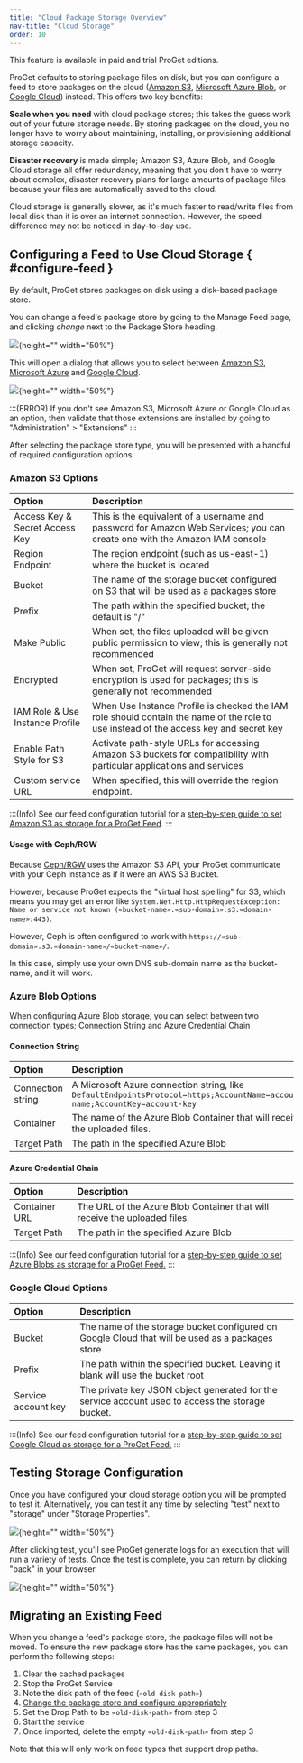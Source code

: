 ```yaml
---
title: "Cloud Package Storage Overview"
nav-title: "Cloud Storage"
order: 10
---
```


This feature is available in paid and trial ProGet editions. 

ProGet defaults to storing package files on disk, but you can configure a feed to store packages on the cloud ([Amazon S3](/docs/proget/cloud-storage/howto-configure-feed-for-s3), [Microsoft Azure Blob](/docs/proget/cloud-storage/howto-configure-feed-for-azure-blob), or [Google Cloud](/docs/proget/cloud-storage/howto-configure-feed-for-google-cloud)) instead. This offers two key benefits:

**Scale when you need** with cloud package stores; this takes the guess work out of your future storage needs. By storing packages on the cloud, you no longer have to worry about maintaining, installing, or provisioning additional storage capacity.

**Disaster recovery** is made simple; Amazon S3, Azure Blob, and Google Cloud storage all offer redundancy, meaning that you don't have to worry about complex, disaster recovery plans for large amounts of package files because your files are automatically saved to the cloud.

Cloud storage is generally slower, as it's much faster to read/write files from local disk than it is over an internet connection. However, the speed difference may not be noticed in day-to-day use.

## Configuring a Feed to Use Cloud Storage { #configure-feed }

By default, ProGet stores packages on disk using a disk-based package store.

You can change a feed's package store by going to the Manage Feed page, and clicking *change* next to the Package Store heading. 

![](/resources/docs/proget-nuget-changestorage.png){height="" width="50%"}

This will open a dialog that allows you to select between [Amazon S3](/docs/proget/cloud-storage/howto-configure-feed-for-s3), [Microsoft Azure](/docs/proget/cloud-storage/howto-configure-feed-for-azure-blob) and [Google Cloud](/docs/proget/cloud-storage/howto-configure-feed-for-google-cloud).

![](/resources/docs/proget-cloudstorage-select.png){height="" width="50%"}

:::(ERROR)
If you don't see Amazon S3, Microsoft Azure or Google Cloud as an option, then validate that those extensions are installed by going to "Administration" > "Extensions"
:::

After selecting the package store type, you will be presented with a handful of required configuration options.

### Amazon S3 Options  

| Option | Description |
| :------------- | :------------- |
| Access Key & Secret Access Key | This is the equivalent of a username and password for Amazon Web Services; you can create one with the Amazon IAM console
| Region Endpoint | The region endpoint (such as us-east-1) where the bucket is located
| Bucket | The name of the storage bucket configured on S3 that will be used as a packages store
| Prefix | The path within the specified bucket; the default is "/"
| Make Public | When set, the files uploaded will be given public permission to view; this is generally not recommended
| Encrypted | When set, ProGet will request server-side encryption is used for packages; this is generally not recommended
| IAM Role & Use Instance Profile | When Use Instance Profile is checked the IAM role should contain the name of the role to use instead of the access key and secret key |
| Enable Path Style for S3 | Activate path-style URLs for accessing Amazon S3 buckets for compatibility with particular applications and services |
| Custom service URL | When specified, this will override the region endpoint. |

:::(Info)
See our feed configuration tutorial for a [step-by-step guide to set Amazon S3 as storage for a ProGet Feed](/docs/proget/cloud-storage/howto-configure-feed-for-s3).
:::

#### Usage with Ceph/RGW

Because [Ceph/RGW](https://ceph.com/en/) uses the Amazon S3 API, your ProGet communicate with your Ceph instance as if it were an AWS S3 Bucket. 

However, because ProGet expects the "virtual host spelling" for S3, which means you may get an error like `System.Net.Http.HttpRequestException: Name or service not known («bucket-name».«sub-domain».s3.«domain-name»:443)`.

However, Ceph is often configured to work with `https://«sub-domain».s3.«domain-name»/«bucket-name»/`.

In this case, simply use your own DNS sub-domain name as the bucket-name, and it will work.

### Azure Blob Options  

When configuring Azure Blob storage, you can select between two connection types; Connection String and Azure Credential Chain

#### Connection String

|  Option | Description |
| :------------- | :------------- |
| Connection string | A Microsoft Azure connection string, like ```DefaultEndpointsProtocol=https;AccountName=account-name;AccountKey=account-key``` |
| Container | The name of the Azure Blob Container that will receive the uploaded files. |
| Target Path | The path in the specified Azure Blob |

#### Azure Credential Chain

|  Option | Description |
| :------------- | :------------- |
| Container URL | The URL of the Azure Blob Container that will receive the uploaded files. |
| Target Path | The path in the specified Azure Blob |

:::(Info)
See our feed configuration tutorial for a [step-by-step guide to set Azure Blobs as storage for a ProGet Feed.](/docs/proget/cloud-storage/howto-configure-feed-for-azure-blob)
:::

### Google Cloud Options  

| Option | Description |
| :------------- | :------------- |
| Bucket | The name of the storage bucket configured on Google Cloud that will be used as a packages store |
| Prefix | The path within the specified bucket. Leaving it blank will use the bucket root |
| Service account key | The private key JSON object generated for the service account used to access the storage bucket.|

:::(Info)
See our feed configuration tutorial for a [step-by-step guide to set Google Cloud as storage for a ProGet Feed.](/docs/proget/cloud-storage/howto-configure-feed-for-google-cloud)
:::

## Testing Storage Configuration

Once you have configured your cloud storage option you will be prompted to test it. Alternatively, you can test it any time by selecting "test" next to "storage" under "Storage Properties". 

![](/resources/docs/proget-cloudstorage-test.png){height="" width="50%"}

After clicking test, you'll see ProGet generate logs for an execution that will run a variety of tests. Once the test is complete, you can return by clicking "back" in your browser. 

![](/resources/docs/proget-cloudstorage-execution.png){height="" width="50%"}

## Migrating an Existing Feed  

When you change a feed's package store, the package files will not be moved.  To ensure the new package store has the same packages, you can perform the following steps:

1. Clear the cached packages
2. Stop the ProGet Service
3. Note the disk path of the feed (`«old-disk-path»`)
4. [Change the package store and configure appropriately](#configure-feed)
5. Set the Drop Path to be `«old-disk-path»` from step 3
6. Start the service
7. Once imported, delete the empty `«old-disk-path»` from step 3

Note that this will only work on feed types that support drop paths. 